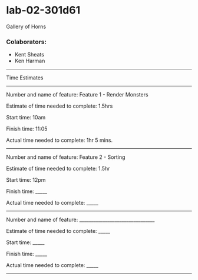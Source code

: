 # lab-02-301d61
Gallery of Horns

### Colaborators:
- Kent Sheats
- Ken Harman

********************************************************
Time Estimates
********************************************************

Number and name of feature: Feature 1 - Render Monsters

Estimate of time needed to complete: 1.5hrs

Start time: 10am

Finish time: 11:05

Actual time needed to complete: 1hr 5 mins.

----------------------------
Number and name of feature: Feature 2 - Sorting

Estimate of time needed to complete: 1.5hr

Start time: 12pm

Finish time: _____

Actual time needed to complete: _____

-----------------------------
Number and name of feature: ________________________________

Estimate of time needed to complete: _____

Start time: _____

Finish time: _____

Actual time needed to complete: _____
********************************************************
